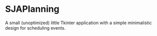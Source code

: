 # SJAPlanning
A small (unoptimized) little Tkinter application with a simple minimalistic design for scheduling events.
